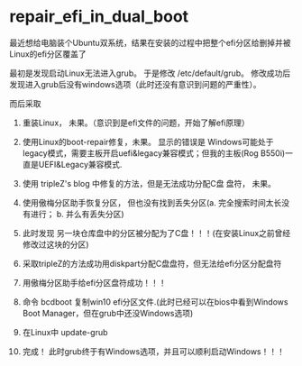 # repair_efi_in_dual_boot

最近想给电脑装个Ubuntu双系统，结果在安装的过程中把整个efi分区给删掉并被Linux的efi分区覆盖了

最初是发现启动Linux无法进入grub。 于是修改 /etc/default/grub。 修改成功后发现进入grub后没有windows选项（此时还没有意识到问题的严重性）。

而后采取

1. 重装Linux， 未果。（意识到是efi文件的问题，开始了解efi原理）

2. 使用Linux的boot-repair修复，未果。 显示的错误是 Windows可能处于legacy模式，需要主板开启uefi&legacy兼容模式；但我的主板(Rog B550i)一直是UEFI&Legacy兼容模式.

3. 使用 tripleZ's blog 中修复的方法，但是无法成功分配C盘 盘符， 未果。

4. 使用傲梅分区助手恢复分区， 但也没有找到丢失分区(a. 完全搜索时间太长没有进行； b. 并么有丢失分区)

5. 此时发现 另一块仓库盘中的分区被分配为了C盘！！！(在安装Linux之前曾经修改过这块的分区)

6. 采取tripleZ的方法成功用diskpart分配C盘盘符，但无法给efi分区分配盘符

7. 用傲梅分区助手给efi分区盘符成功！！！

8. 命令 bcdboot 复制win10 efi分区文件.(此时已经可以在bios中看到Windows Boot Manager，但在grub中还没Windows选项)

9. 在Linux中 update-grub

10. 完成！ 此时grub终于有Windows选项，并且可以顺利启动Windows！！！ 
